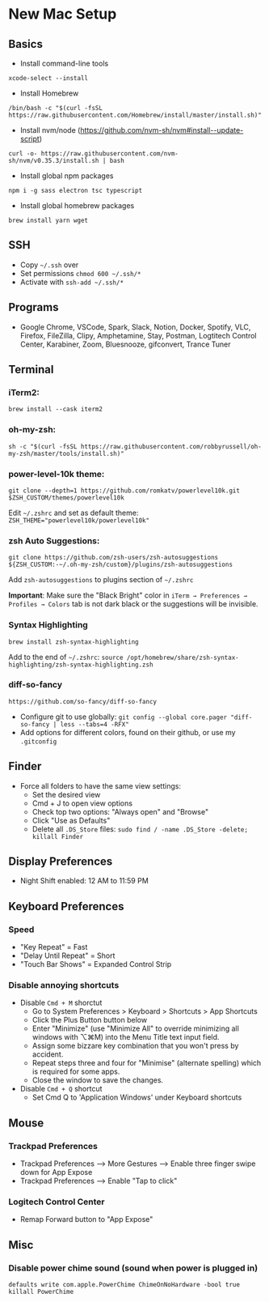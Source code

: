 # New Mac Setup

## Basics

- Install command-line tools

```terminal
xcode-select --install
```

- Install Homebrew

```terminal
/bin/bash -c "$(curl -fsSL https://raw.githubusercontent.com/Homebrew/install/master/install.sh)"
```

- Install nvm/node (https://github.com/nvm-sh/nvm#install--update-script)

```terminal
curl -o- https://raw.githubusercontent.com/nvm-sh/nvm/v0.35.3/install.sh | bash
```

- Install global npm packages

```terminal
npm i -g sass electron tsc typescript
```

- Install global homebrew packages

```terminal
brew install yarn wget
```

## SSH

- Copy `~/.ssh` over
- Set permissions `chmod 600 ~/.ssh/*`
- Activate with `ssh-add ~/.ssh/*`

## Programs

- Google Chrome, VSCode, Spark, Slack, Notion, Docker, Spotify, VLC, Firefox, FileZilla, Clipy, Amphetamine, Stay, Postman, Logtitech Control Center, Karabiner, Zoom, Bluesnooze, gifconvert, Trance Tuner

## Terminal

### iTerm2:

```terminal
brew install --cask iterm2
```

### oh-my-zsh:

```terminal
sh -c "$(curl -fsSL https://raw.githubusercontent.com/robbyrussell/oh-my-zsh/master/tools/install.sh)"
```

### power-level-10k theme:

```terminal
git clone --depth=1 https://github.com/romkatv/powerlevel10k.git $ZSH_CUSTOM/themes/powerlevel10k
```

Edit `~/.zshrc` and set as default theme: `ZSH_THEME="powerlevel10k/powerlevel10k"`

### zsh Auto Suggestions:

```terminal
git clone https://github.com/zsh-users/zsh-autosuggestions ${ZSH_CUSTOM:-~/.oh-my-zsh/custom}/plugins/zsh-autosuggestions
```

Add `zsh-autosuggestions` to plugins section of `~/.zshrc`

**Important**: Make sure the "Black Bright" color in `iTerm → Preferences → Profiles → Colors` tab is not dark black or the suggestions will be invisible.

### Syntax Highlighting

```terminal
brew install zsh-syntax-highlighting
```

Add to the end of `~/.zshrc`: `source /opt/homebrew/share/zsh-syntax-highlighting/zsh-syntax-highlighting.zsh`

### diff-so-fancy

```terminal
https://github.com/so-fancy/diff-so-fancy
```

- Configure git to use globally: `git config --global core.pager "diff-so-fancy | less --tabs=4 -RFX"`
- Add options for different colors, found on their github, or use my `.gitconfig`

## Finder

- Force all folders to have the same view settings:
  - Set the desired view
  - Cmd + J to open view options
  - Check top two options: "Always open" and "Browse"
  - Click "Use as Defaults"
  - Delete all `.DS_Store` files: `sudo find / -name .DS_Store -delete; killall Finder`

## Display Preferences

- Night Shift enabled: 12 AM to 11:59 PM

## Keyboard Preferences

### Speed

- "Key Repeat" = Fast
- "Delay Until Repeat" = Short
- "Touch Bar Shows" = Expanded Control Strip

### Disable annoying shortcuts

- Disable `Cmd + M` shorctut
  - Go to System Preferences > Keyboard > Shortcuts > App Shortcuts
  - Click the Plus Button button below
  - Enter "Minimize" (use "Minimize All" to override minimizing all windows with ⌥⌘M) into the Menu Title text input field.
  - Assign some bizzare key combination that you won't press by accident.
  - Repeat steps three and four for "Minimise" (alternate spelling) which is required for some apps.
  - Close the window to save the changes.
- Disable `Cmd + Q` shortcut
  - Set Cmd Q to 'Application Windows' under Keyboard shortcuts

## Mouse

### Trackpad Preferences

- Trackpad Preferences --> More Gestures --> Enable three finger swipe down for App Expose
- Trackpad Preferences --> Enable "Tap to click"

### Logitech Control Center

- Remap Forward button to "App Expose"

## Misc

### Disable power chime sound (sound when power is plugged in)

```terminal
defaults write com.apple.PowerChime ChimeOnNoHardware -bool true
killall PowerChime
```
